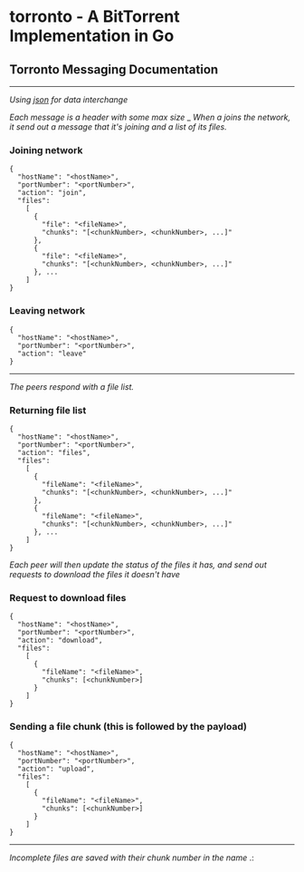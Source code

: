 torronto - A BitTorrent Implementation in Go
============================================

## Torronto Messaging Documentation
* * *

_Using [json](www.json.org) for data interchange_

_Each message is a header with some max size_
_
_When a joins the network, it send out a message that it's joining and a list of its files._
### Joining network
```
{
  "hostName": "<hostName>",
  "portNumber": "<portNumber>",
  "action": "join",
  "files":
    [
      {
        "file": "<fileName>",
        "chunks": "[<chunkNumber>, <chunkNumber>, ...]"
      },
      {
        "file": "<fileName>",
        "chunks": "[<chunkNumber>, <chunkNumber>, ...]"
      }, ...
    ]
}
```

### Leaving network
```
{
  "hostName": "<hostName>",
  "portNumber": "<portNumber>",
  "action": "leave"
}

```

* * *
 _The peers respond with a file list._

### Returning file list
```
{
  "hostName": "<hostName>",
  "portNumber": "<portNumber>",
  "action": "files",
  "files":
    [
      {
        "fileName": "<fileName>",
        "chunks": "[<chunkNumber>, <chunkNumber>, ...]"
      },
      {
        "fileName": "<fileName>",
        "chunks": "[<chunkNumber>, <chunkNumber>, ...]"
      }, ...
    ]
}
```

_Each peer will then update the status of the files it has, and send out requests to download the files it doesn't have_
### Request to download files
```
{
  "hostName": "<hostName>",
  "portNumber": "<portNumber>",
  "action": "download",
  "files":
    [
      {
        "fileName": "<fileName>",
        "chunks": [<chunkNumber>]
      }
    ]
}
```

### Sending a file chunk (this is followed by the payload)
```
{
  "hostName": "<hostName>",
  "portNumber": "<portNumber>",
  "action": "upload",
  "files":
    [
      {
        "fileName": "<fileName>",
        "chunks": [<chunkNumber>]
      }
    ]
}
```

* * *

_Incomplete files are saved with their chunk number in the name_
.<fileName>:<chunkNumber>
